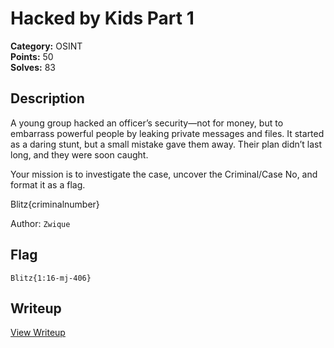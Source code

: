 # Hacked by Kids Part 1

**Category:** OSINT  
**Points:** 50  
**Solves:** 83  

## Description

A young group hacked an officer’s security—not for money, but to embarrass powerful people by leaking private messages and files. It started as a daring stunt, but a small mistake gave them away. Their plan didn’t last long, and they were soon caught.

Your mission is to investigate the case, uncover the Criminal/Case No, and format it as a flag.

Blitz{criminalnumber}

Author: `Zwique`

## Flag

`Blitz{1:16-mj-406}`

## Writeup

[View Writeup](https://github.com/1nv1sibl3/BlitzCTF-2025-Challenge-Archive/blob/main/OSINT/Hacked%20by%20Kids%20Part%201/Writeup.md)
